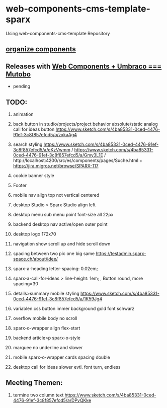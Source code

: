 # web-components-cms-template-sparx
Using web-components-cms-template Repository

## [organize components](https://wiki.migros.net/display/OCC/Web+Components+CMS+Template)

## Releases with [Web Components + Umbraco === Mutobo](http://mutobo.ch/)

- pending

## TODO:

1. animation
1. back button in studio/projects/project behavior absolute/static analog call for ideas button https://www.sketch.com/s/4ba85331-0ced-4476-91ef-3c8f857efcd5/a/zxkaAg4
1. search styling https://www.sketch.com/s/4ba85331-0ced-4476-91ef-3c8f857efcd5/a/eKzVwmm / https://www.sketch.com/s/4ba85331-0ced-4476-91ef-3c8f857efcd5/a/Gmy3L1E / http://localhost:4200/src/es/components/pages/Suche.html + https://jira.migros.net/browse/SPARX-117
1. cookie banner style
1. Footer

1. mobile nav align top not vertical centered
1. desktop Studio > Sparx Studio align left
1. desktop menu sub menu point font-size all 22px
1. backend desktop nav active/open outer point
1. desktop logo 172x70
1. navigation show scroll up and hide scroll down

1. spacing between two pic one big same https://testadmin.sparx-space.ch/about/idee/
1. sparx-a-heading     letter-spacing: 0.02em;
1. sparx-a-call-for-ideas > line-height: 1em; , Button round, more spacing=30
1. details>summary mobile styling https://www.sketch.com/s/4ba85331-0ced-4476-91ef-3c8f857efcd5/a/1K59Jg4

1. variablen.css button immer background gold font schwarz
1. overflow mobile body no scroll
1. sparx-o-wrapper align flex-start

1. backend article>p sparx-o-style
1. marquee no underline and slower
1. mobile sparx-o-wrapper cards spacing double
1. desktop call for ideas slower evtl. font turn, endless

## Meeting Themen:

1. termine two column text https://www.sketch.com/s/4ba85331-0ced-4476-91ef-3c8f857efcd5/a/DPyQKke

